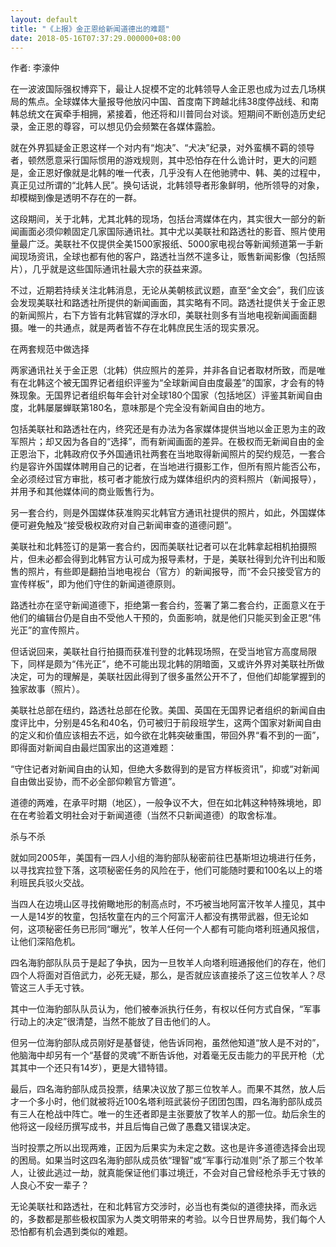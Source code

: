 ```yaml
---
layout: default
title: "《上报》金正恩给新闻道德出的难题"
date: 2018-05-16T07:37:29.000000+08:00
---
```


作者: 李濠仲

在一波波国际强权博弈下，最让人捉模不定的北韩领导人金正恩也成为过去几场棋局的焦点。全球媒体大量报导他放闪中国、首度南下跨越北纬38度停战线、和南韩总统文在寅牵手相拥，紧接着，他还将和川普同台对谈。短期间不断创造历史纪录，金正恩的尊容，可以想见仍会频繁在各媒体露脸。

就在外界狐疑金正恩这样一个对内有“炮决”、“犬决”纪录，对外蛮横不羁的领导者，顿然愿意采行国际惯用的游戏规则，其中恐怕存在什么诡计时，更大的问题是，金正恩好像就是北韩的唯一代表，几乎没有人在他驰骋中、韩、美的过程中，真正见过所谓的“北韩人民”。换句话说，北韩领导者形象鲜明，他所领导的对象，却模糊到像是透明不存在的一群。

这段期间，关于北韩，尤其北韩的现场，包括台湾媒体在内，其实很大一部分的新闻画面必须仰赖固定几家国际通讯社。其中尤以美联社和路透社的影音、照片使用量最广泛。美联社不仅提供全美1500家报纸、5000家电视台等新闻频道第一手新闻现场资讯，全球也都有他的客户，路透社当然不遑多让，贩售新闻影像（包括照片），几乎就是这些国际通讯社最大宗的获益来源。

不过，近期若持续关注北韩消息，无论从美朝核武议题，直至“金文会”，我们应该会发现美联社和路透社所提供的新闻画面，其实略有不同。路透社提供关于金正恩的新闻照片，右下方皆有北韩官媒的浮水印，美联社则多有当地电视新闻画面翻摄。唯一的共通点，就是两者皆不存在北韩庶民生活的现实景况。

在两套规范中做选择

两家通讯社关于金正恩（北韩）供应照片的差异，并非各自记者取材所致，而是唯有在北韩这个被无国界记者组织评鉴为“全球新闻自由度最差”的国家，才会有的特殊现象。无国界记者组织每年会针对全球180个国家（包括地区）评鉴其新闻自由度，北韩屡屡蝉联第180名，意味那是个完全没有新闻自由的地方。

包括美联社和路透社在内，终究还是有办法为各家媒体提供当地以金正恩为主的政军照片；却又因为各自的“选择”，而有新闻画面的差异。在极权而无新闻自由的金正恩治下，北韩政府仅予外国通讯社两套在当地取得新闻照片的契约规范，一套合约是容许外国媒体聘用自己的记者，在当地进行摄影工作，但所有照片能否公布，全必须经过官方审批，核可者才能放行成为媒体组织内的资料照片（新闻报导），并用予和其他媒体间的商业贩售行为。

另一套合约，则是外国媒体获准购买北韩官方通讯社提供的照片，如此，外国媒体便可避免触及“接受极权政府对自己新闻审查的道德问题”。

美联社和北韩签订的是第一套合约，因而美联社记者可以在北韩拿起相机拍摄照片，但未必都会得到北韩官方认可成为报导素材，于是，美联社得到允许刊出和贩售的照片，有些即是翻拍当地电视台（官方）的新闻报导，而“不会只接受官方的宣传样板”，即为他们守住的新闻道德原则。

路透社亦在坚守新闻道德下，拒绝第一套合约，签署了第二套合约，正面意义在于他们的编辑台仍是自由不受他人干预的，负面影响，就是他们只能买到金正恩“伟光正”的宣传照片。

但话说回来，美联社自行拍摄而获准刊登的北韩现场照，在受当地官方高度局限下，同样是颇为“伟光正”，绝不可能出现北韩的阴暗面，又或许外界对美联社所做决定，可为的理解是，美联社因此得到了很多虽然公开不了，但他们却能掌握到的独家故事（照片）。

美联社总部在纽约，路透社总部在伦敦。美国、英国在无国界记者组织的新闻自由度评比中，分别是45名和40名，仍可被归于前段班学生，这两个国家对新闻自由的定义和价值应该相去不远，如今欲在北韩突破重围，带回外界“看不到的一面”，即得面对新闻自由最烂国家出的这道难题：

“守住记者对新闻自由的认知，但绝大多数得到的是官方样板资讯”，抑或“对新闻自由做出妥协，而不必全部仰赖官方管道”。

道德的两难，在承平时期（地区），一般争议不大，但在如北韩这种特殊境地，即在在考验着文明社会对于新闻道德（当然不只新闻道德）的取舍标准。

杀与不杀

就如同2005年，美国有一四人小组的海豹部队秘密前往巴基斯坦边境进行任务，以寻找宾拉登下落，这项秘密任务的风险在于，他们可能随时要和100名以上的塔利班民兵驳火交战。

当四人在边境山区寻找俯瞰地形的制高点时，不巧被当地阿富汗牧羊人撞见，其中一人是14岁的牧童，包括牧童在内的三个阿富汗人都没有携带武器，但无论如何，这项秘密任务已形同“曝光”，牧羊人任何一个人都有可能向塔利班通风报信，让他们深陷危机。

四名海豹部队队员于是起了争执，因为一旦牧羊人向塔利班通报他们的存在，他们四个人将面对百倍武力，必死无疑，那么，是否就应该直接杀了这三位牧羊人？尽管这三人手无寸铁。

其中一位海豹部队队员认为，他们被奉派执行任务，有权以任何方式自保，“军事行动上的决定”很清楚，当然不能放了目击他们的人。

但另一位海豹部队成员刚好是基督徒，他告诉同袍，虽然他知道“放人是不对的”，他脑海中却另有一个“基督的灵魂”不断告诉他，对着毫无反击能力的平民开枪（尤其其中一个还只有14岁），更是大错特错。

最后，四名海豹部队成员投票，结果决议放了那三位牧羊人。而果不其然，放人后才一个多小时，他们就被将近100名塔利班武装份子团团包围，四名海豹部队成员有三人在枪战中阵亡。唯一的生还者即是主张要放了牧羊人的那一位。劫后余生的他将这一段经历撰写成书，并且后悔自己做了愚蠢又错误决定。

当时投票之所以出现两难，正因为后果实为未定之数。这也是许多道德选择会出现的困局。如果当时这四名海豹部队成员依“理智”或“军事行动准则”杀了那三个牧羊人，让彼此逃过一劫，就真能保证他们事过境迁，不会对自己曾经枪杀手无寸铁的人良心不安一辈子？

无论美联社和路透社，在和北韩官方交涉时，必当也有类似的道德抉择，而永远的，多数都是那些极权国家为人类文明带来的考验。以今日世界局势，我们每个人恐怕都有机会遇到类似的难题。

